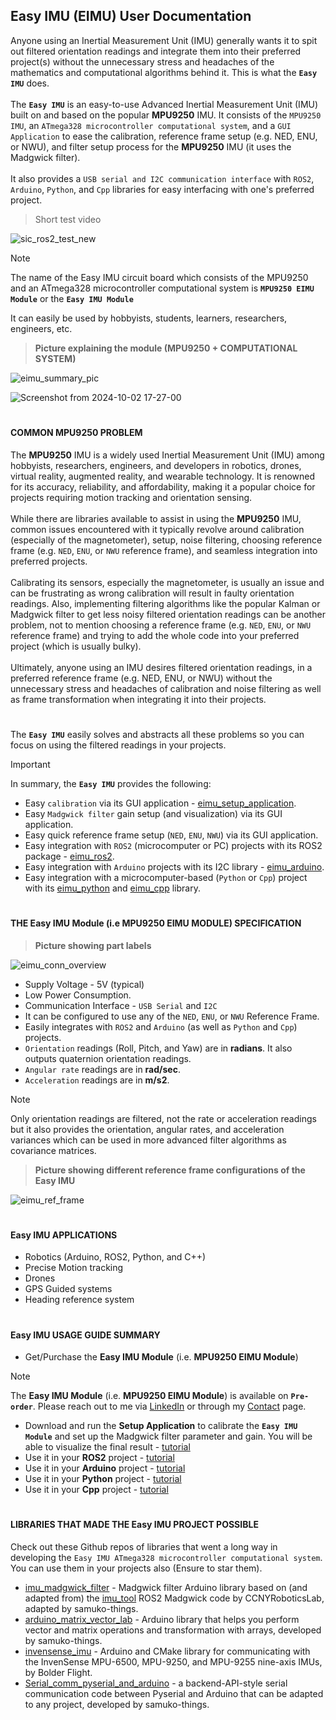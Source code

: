 ## Easy IMU (EIMU) User Documentation
Anyone using an Inertial Measurement Unit (IMU) generally wants it to spit out filtered orientation readings and integrate them into their preferred project(s) without the unnecessary stress and headaches of the mathematics and computational algorithms behind it. This is what the **`Easy IMU`** does.
</br></br>
The **`Easy IMU`** is an easy-to-use Advanced Inertial Measurement Unit (IMU) built on and based on the popular **MPU9250** IMU. It consists of the `MPU9250 IMU`, an `ATmega328 microcontroller computational system`, and a `GUI Application` to ease the calibration, reference frame setup (e.g. NED, ENU, or NWU), and filter setup process for the **MPU9250** IMU (it uses the Madgwick filter).
</br></br>
It also provides a `USB serial and I2C communication interface` with `ROS2`, `Arduino`, `Python`, and `Cpp` libraries for easy interfacing with one's preferred project.
> Short test video

![sic_ros2_test_new](https://github.com/user-attachments/assets/b4c69494-5065-4943-b6ae-208dee447f3c)

> [!NOTE]
> The name of the Easy IMU circuit board which consists of the MPU9250 and an ATmega328 microcontroller computational system is **`MPU9250 EIMU Module`** or the **`Easy IMU Module`**
> 
> It can easily be used by hobbyists, students, learners, researchers, engineers, etc.

> **Picture explaining the module (MPU9250 + COMPUTATIONAL SYSTEM)**

![eimu_summary_pic](https://github.com/user-attachments/assets/c9cb1634-0215-4ad5-a767-07b007e178bd)

![Screenshot from 2024-10-02 17-27-00](https://github.com/user-attachments/assets/8b9f2b7a-23b3-491e-bc0d-f49c7eda4336)

#

#### COMMON MPU9250 PROBLEM
The **MPU9250** IMU is a widely used Inertial Measurement Unit (IMU) among hobbyists, researchers, engineers, and developers in robotics, drones, virtual reality, augmented reality, and wearable technology. It is renowned for its accuracy, reliability, and affordability, making it a popular choice for projects requiring motion tracking and orientation sensing.
</br></br>
While there are libraries available to assist in using the **MPU9250** IMU, common issues encountered with it typically revolve around calibration (especially of the magnetometer), setup, noise filtering, choosing reference frame (e.g. `NED`, `ENU`, or `NWU` reference frame), and seamless integration into preferred projects.
</br></br>
Calibrating its sensors, especially the magnetometer, is usually an issue and can be frustrating as wrong calibration will result in faulty orientation readings. Also, implementing filtering algorithms like the popular Kalman or Madgwick filter to get less noisy filtered orientation readings can be another problem, not to mention choosing a reference frame (e.g. `NED`, `ENU`, or `NWU` reference frame) and trying to add the whole code into your preferred project (which is usually bulky).
</br></br>
Ultimately, anyone using an IMU desires filtered orientation readings, in a preferred reference frame (e.g. NED, ENU, or NWU) without the unnecessary stress and headaches of calibration and noise filtering as well as frame transformation when integrating it into their projects.

#

The **`Easy IMU`** easily solves and abstracts all these problems so you can focus on using the filtered readings in your projects.
> [!IMPORTANT]
> In summary, the **`Easy IMU`** provides the following:
> * Easy `calibration` via its GUI application - [eimu_setup_application](https://github.com/samuko-things-company/eimu_setup_application).
> * Easy `Madgwick filter` gain setup (and visualization) via its GUI application.
> * Easy quick reference frame setup (`NED`, `ENU`, `NWU`) via its GUI application.
> * Easy integration with `ROS2` (microcomputer or PC) projects with its ROS2 package - [eimu_ros2](https://github.com/samuko-things-company/eimu_ros2).
> * Easy integration with `Arduino` projects with its I2C library - [eimu_arduino](https://github.com/samuko-things-company/eimu_arduino).
> * Easy integration with a microcomputer-based (`Python` or `Cpp`) project with its [eimu_python](https://github.com/samuko-things-company/eimu_python) and [eimu_cpp](https://github.com/samuko-things-company/eimu_cpp) library.

#

#### THE Easy IMU Module (i.e MPU9250 EIMU MODULE) SPECIFICATION
> **Picture showing part labels**

![eimu_conn_overview](https://github.com/user-attachments/assets/858339da-8f88-4be8-8c8d-1c3288cb5022)

* Supply Voltage - 5V (typical)
* Low Power Consumption.
* Communication Interface - `USB Serial` and `I2C`
* It can be configured to use any of the `NED`, `ENU`, or `NWU` Reference Frame.
* Easily integrates with `ROS2` and `Arduino` (as well as `Python` and `Cpp`) projects.
* `Orientation` readings (Roll, Pitch, and Yaw) are in **radians**. It also outputs quaternion orientation readings.
* `Angular rate` readings are in **rad/sec**.
* `Acceleration` readings are in **m/s2**.
> [!NOTE]
> Only orientation readings are filtered, not the rate or acceleration readings but it also provides the orientation, angular rates, and acceleration variances which can be used in more advanced filter algorithms as covariance matrices.

> **Picture showing different reference frame configurations of the Easy IMU**

![eimu_ref_frame](https://github.com/user-attachments/assets/748ba1a4-6347-455c-98b7-58569c317fef)

#

#### Easy IMU APPLICATIONS
* Robotics (Arduino, ROS2, Python, and C++)
* Precise Motion tracking
* Drones
* GPS Guided systems
* Heading reference system

#

#### Easy IMU USAGE GUIDE SUMMARY
* Get/Purchase the **Easy IMU Module** (i.e. **MPU9250 EIMU Module**)
> [!NOTE]
> The **Easy IMU Module** (i.e. **MPU9250 EIMU Module**) is available on **`Pre-order`**.
> Please reach out to me via [LinkedIn](www.linkedin.com/in/samuel-obiagba-a61316196) or through my [Contact](https://samukothings.com/contact/) page.
* Download and run the **Setup Application** to calibrate the **`Easy IMU Module`** and set up the Madgwick filter parameter and gain. You will be able to visualize the final result - [tutorial]()
* Use it in your **ROS2** project - [tutorial]()
* Use it in your **Arduino** project - [tutorial]()
* Use it in your **Python** project - [tutorial]()
* Use it in your **Cpp** project - [tutorial]()

#

#### LIBRARIES THAT MADE THE Easy IMU PROJECT POSSIBLE
Check out these Github repos of libraries that went a long way in developing the `Easy IMU ATmega328 microcontroller computational system`. You can use them in your projects also (Ensure to star them).
* [imu_madgwick_filter]() - Madgwick filter Arduino library based on (and adapted from) the [imu_tool]() ROS2 Madgwick code by CCNYRoboticsLab, adapted by samuko-things.
* [arduino_matrix_vector_lab]() - Arduino library that helps you perform vector and matrix operations and transformation with arrays, developed by samuko-things.
* [invensense_imu]() - Arduino and CMake library for communicating with the InvenSense MPU-6500, MPU-9250, and MPU-9255 nine-axis IMUs, by Bolder Flight.
* [Serial_comm_pyserial_and_arduino]() - a backend-API-style serial communication code between Pyserial and Arduino that can be adapted to any project, developed by samuko-things.
